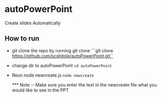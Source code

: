 # autoPowerPoint
Create slides Automatically 

## How to run
- git clone the repo by running git clone 
  ```git clone https://github.com/scshitole/autoPowerPoint.git``

- change dir to autoPowerPoint
  ``` cd autoPowerPoint ```

- Reun node newcreate.js
  ``` node newcreate ```

  *** Note :- Make sure you enter the text in the newcreate file what you would like to see in the PPT
